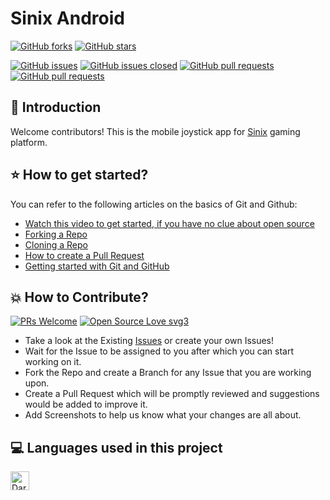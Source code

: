 # Sinix Android
[![GitHub forks](https://img.shields.io/github/forks/sinix-dev/sinix-android.svg?style=social&label=Fork&maxAge=43200)](https://github.com/sinix-dev/sinix-android/network/members)
[![GitHub stars](https://img.shields.io/github/stars/sinix-dev/sinix-android.svg?style=social&label=Stars&maxAge=43200)](https://github.com/sinix-dev/sinix-android/stargazers)

[![GitHub issues](https://img.shields.io/github/issues/sinix-dev/sinix-android.svg)](https://github.com/sinix-dev/sinix-android/issues)
[![GitHub issues closed](https://img.shields.io/github/issues-closed/sinix-dev/sinix-android.svg)](https://github.com/sinix-dev/sinix-android/issues?q=is%3Aissue+is%3Aclosed)
[![GitHub pull requests](https://img.shields.io/github/issues-pr/sinix-dev/sinix-android.svg)](https://github.com/sinix-dev/sinix-android/pulls)
[![GitHub pull requests](https://img.shields.io/github/issues-pr-closed/sinix-dev/sinix-android.svg)](https://github.com/sinix-dev/sinix-android/pulls?q=is%3Apr+is%3Aclosed)

## 👋 Introduction

Welcome contributors! This is the mobile joystick app for [Sinix](https://github.com/sinix-dev/sinix) gaming platform.

## ⭐ How to get started?

You can refer to the following articles on the basics of Git and Github:

- [Watch this video to get started, if you have no clue about open source](https://youtu.be/SL5KKdmvJ1U)
- [Forking a Repo](https://help.github.com/en/github/getting-started-with-github/fork-a-repo)
- [Cloning a Repo](https://help.github.com/en/desktop/contributing-to-projects/creating-a-pull-request)
- [How to create a Pull Request](https://opensource.com/article/19/7/create-pull-request-github)
- [Getting started with Git and GitHub](https://towardsdatascience.com/getting-started-with-git-and-github-6fcd0f2d4ac6)

## 💥 How to Contribute?

[![PRs Welcome](https://img.shields.io/badge/PRs-welcome-brightgreen.svg?style=flat-square)](http://makeapullrequest.com)
[![Open Source Love svg3](https://badges.frapsoft.com/os/v3/open-source.svg?v=103)](https://github.com/ellerbrock/open-source-badges/)

- Take a look at the Existing [Issues](https://github.com/sinix-dev/sinix-android/issues) or create your own Issues!
- Wait for the Issue to be assigned to you after which you can start working on it.
- Fork the Repo and create a Branch for any Issue that you are working upon.
- Create a Pull Request which will be promptly reviewed and suggestions would be added to improve it.
- Add Screenshots to help us know what your changes are all about.

## 💻 Languages used in this project

<img alt="Dart" src="https://img.shields.io/badge/dart-%230175C2.svg?&style=for-the-badge&logo=dart&logoColor=white" height="30">
